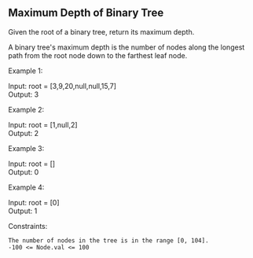 ## Maximum Depth of Binary Tree

Given the root of a binary tree, return its maximum depth.

A binary tree's maximum depth is the number of nodes along the longest path from the root node down to the farthest leaf node.

 

Example 1:

Input: root = [3,9,20,null,null,15,7]  
Output: 3

Example 2:
 
Input: root = [1,null,2]  
Output: 2

Example 3:

Input: root = []  
Output: 0

Example 4:

Input: root = [0]  
Output: 1

 

Constraints:

    The number of nodes in the tree is in the range [0, 104].
    -100 <= Node.val <= 100
